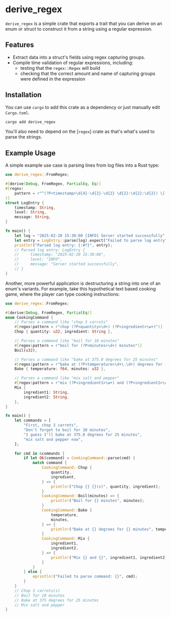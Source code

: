 # derive_regex

`derive_regex` is a simple crate that exports a trait that you can derive on an enum or struct to construct it from a string using a regular expression.

## Features

- Extract data into a struct's fields using regex capturing groups.
- Compile time validation of regular expressions, including:
  - testing that the `regex::Regex` will build
  - checking that the correct amount and name of capturing groups were defined in the expression


## Installation

You can use `cargo` to add this crate as a dependency or just manually edit `Cargo.toml`.

```bash
cargo add derive_regex
```

You'll also need to depend on the [`regex`] crate as that's what's used to parse the strings. 

## Example Usage

A simple example use case is parsing lines from log files into a Rust type:

```rust
use derive_regex::FromRegex;

#[derive(Debug, FromRegex, PartialEq, Eq)]
#[regex(
    pattern = r"^(?P<timestamp>\d{4}-\d{2}-\d{2} \d{2}:\d{2}:\d{2}) \[(?P<level>[A-Z]+)\] (?P<message>.+)$"
)]
struct LogEntry {
    timestamp: String,
    level: String,
    message: String,
}

fn main() {
    let log = "2025-02-20 15:30:00 [INFO] Server started successfully";
    let entry = LogEntry::parse(log).expect("Failed to parse log entry");
    println!("Parsed log entry: {:#?}", entry);
    // Parsed log entry: LogEntry {
    //     timestamp: "2025-02-20 15:30:00",
    //     level: "INFO",
    //     message: "Server started successfully",
    // }
}
```

Another, more powerful application is destructuring a string into one of an enum's variants.
For example, take this hypothetical text based cooking game, where the player can type cooking instructions:

```rust
use derive_regex::FromRegex;

#[derive(Debug, FromRegex, PartialEq)]
enum CookingCommand {
    // Parses a command like "chop 3 carrots"
    #[regex(pattern = r"chop (?P<quantity>\d+) (?P<ingredient>\w+)")]
    Chop { quantity: u32, ingredient: String },

    // Parses a command like "boil for 10 minutes"
    #[regex(pattern = r"boil for (?P<minutes>\d+) minutes")]
    Boil(u32),

    // Parses a command like "bake at 375.0 degrees for 25 minutes"
    #[regex(pattern = r"bake at (?P<temperature>\d+\.\d+) degrees for (?P<minutes>\d+) minutes")]
    Bake { temperature: f64, minutes: u32 },

    // Parses a command like "mix salt and pepper"
    #[regex(pattern = r"mix (?P<ingredient1>\w+) and (?P<ingredient2>\w+)")]
    Mix {
        ingredient1: String,
        ingredient2: String,
    },
}

fn main() {
    let commands = [
        "First, chop 3 carrots",
        "Don't forget to boil for 10 minutes",
        "I guess I'll bake at 375.0 degrees for 25 minutes",
        "mix salt and pepper now",
    ];

    for cmd in &commands {
        if let Ok(command) = CookingCommand::parse(cmd) {
            match command {
                CookingCommand::Chop {
                    quantity,
                    ingredient,
                } => {
                    println!("Chop {} {}(s)", quantity, ingredient);
                }
                CookingCommand::Boil(minutes) => {
                    println!("Boil for {} minutes", minutes);
                }
                CookingCommand::Bake {
                    temperature,
                    minutes,
                } => {
                    println!("Bake at {} degrees for {} minutes", temperature, minutes);
                }
                CookingCommand::Mix {
                    ingredient1,
                    ingredient2,
                } => {
                    println!("Mix {} and {}", ingredient1, ingredient2);
                }
            }
        } else {
            eprintln!("Failed to parse command: {}", cmd);
        }
    }
    // Chop 3 carrots(s)
    // Boil for 10 minutes
    // Bake at 375 degrees for 25 minutes
    // Mix salt and pepper
}
```
